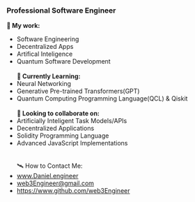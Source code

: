 ### Professional Software Engineer
**📖 My work:**
- Software Engineering
- Decentralized Apps
- Artifical Inteligence
- Quantum Software Development<br><br>
**🌱 Currently Learning:**
- Neural Networking
- Generative Pre-trained Transformers(GPT)
- Quantum Computing Programming Language(QCL) & Qiskit<br><br>
**🌳 Looking to collaborate on:**
- Artificially Inteligent Task Models/APIs
- Decentralized Applications
- Solidity Programming Language
- Advanced JavaScript Implementations<br><br><br>
🛰️ How to Contact Me:<br>
- www.Daniel.engineer<br>
- web3Engineer@gmail.com<br>
- https://www.github.com/web3Engineer<br><br><br>
